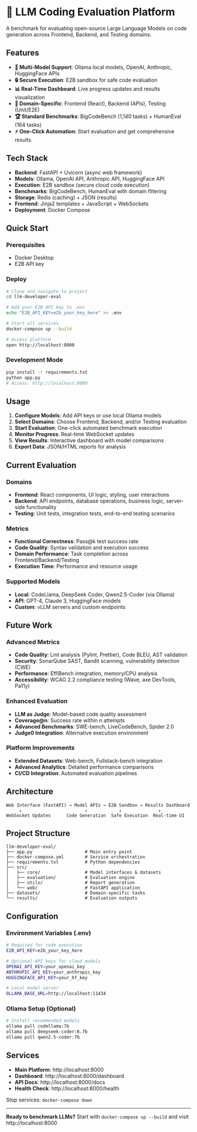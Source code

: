 # 🚀 LLM Coding Evaluation Platform

A benchmark for evaluating open-source Large Language Models on code generation across Frontend, Backend, and Testing domains.

## Features

- **🤖 Multi-Model Support**: Ollama local models, OpenAI, Anthropic, HuggingFace APIs
- **🔒 Secure Execution**: E2B sandbox for safe code evaluation  
- **📊 Real-Time Dashboard**: Live progress updates and results visualization
- **🎯 Domain-Specific**: Frontend (React), Backend (APIs), Testing (Unit/E2E)
- **🏆 Standard Benchmarks**: BigCodeBench (1,140 tasks) + HumanEval (164 tasks)
- **⚡ One-Click Automation**: Start evaluation and get comprehensive results

## Tech Stack

- **Backend**: FastAPI + Uvicorn (async web framework)
- **Models**: Ollama, OpenAI API, Anthropic API, HuggingFace API
- **Execution**: E2B sandbox (secure cloud code execution)
- **Benchmarks**: BigCodeBench, HumanEval with domain filtering
- **Storage**: Redis (caching) + JSON (results)
- **Frontend**: Jinja2 templates + JavaScript + WebSockets
- **Deployment**: Docker Compose

## Quick Start

### Prerequisites
- Docker Desktop
- E2B API key

### Deploy
```bash
# Clone and navigate to project
cd llm-developer-eval

# Add your E2B API key to .env
echo "E2B_API_KEY=e2b_your_key_here" >> .env

# Start all services
docker-compose up --build

# Access platform
open http://localhost:8000
```

### Development Mode
```bash
pip install -r requirements.txt
python app.py
# Access: http://localhost:8000
```

## Usage

1. **Configure Models**: Add API keys or use local Ollama models
2. **Select Domains**: Choose Frontend, Backend, and/or Testing evaluation
3. **Start Evaluation**: One-click automated benchmark execution
4. **Monitor Progress**: Real-time WebSocket updates
5. **View Results**: Interactive dashboard with model comparisons
6. **Export Data**: JSON/HTML reports for analysis

## Current Evaluation

### Domains
- **Frontend**: React components, UI logic, styling, user interactions
- **Backend**: API endpoints, database operations, business logic, server-side functionality  
- **Testing**: Unit tests, integration tests, end-to-end testing scenarios

### Metrics
- **Functional Correctness**: Pass@k test success rate
- **Code Quality**: Syntax validation and execution success
- **Domain Performance**: Task completion across Frontend/Backend/Testing
- **Execution Time**: Performance and resource usage

### Supported Models
- **Local**: CodeLlama, DeepSeek Coder, Qwen2.5-Coder (via Ollama)
- **API**: GPT-4, Claude 3, HuggingFace models
- **Custom**: vLLM servers and custom endpoints

## Future Work

### Advanced Metrics
- **Code Quality**: Lint analysis (Pylint, Prettier), Code BLEU, AST validation
- **Security**: SonarQube SAST, Bandit scanning, vulnerability detection (CWE)
- **Performance**: EffiBench integration, memory/CPU analysis
- **Accessibility**: WCAG 2.2 compliance testing (Wave, axe DevTools, Pa11y)

### Enhanced Evaluation
- **LLM as Judge**: Model-based code quality assessment
- **Coverage@n**: Success rate within n attempts  
- **Advanced Benchmarks**: SWE-bench, LiveCodeBench, Spider 2.0
- **Judge0 Integration**: Alternative execution environment

### Platform Improvements
- **Extended Datasets**: Web-bench, Fullstack-bench integration
- **Advanced Analytics**: Detailed performance comparisons
- **CI/CD Integration**: Automated evaluation pipelines

## Architecture

```
Web Interface (FastAPI) → Model APIs → E2B Sandbox → Results Dashboard
     ↓                        ↓            ↓              ↓
WebSocket Updates      Code Generation  Safe Execution  Real-time UI
```

## Project Structure

```
llm-developer-eval/
├── app.py                    # Main entry point
├── docker-compose.yml        # Service orchestration  
├── requirements.txt          # Python dependencies
├── src/
│   ├── core/                 # Model interfaces & datasets
│   ├── evaluation/           # Evaluation engine
│   ├── utils/                # Report generation
│   └── web/                  # FastAPI application
├── datasets/                 # Domain-specific tasks
└── results/                  # Evaluation outputs
```

## Configuration

### Environment Variables (.env)
```bash
# Required for code execution
E2B_API_KEY=e2b_your_key_here

# Optional API keys for cloud models
OPENAI_API_KEY=your_openai_key
ANTHROPIC_API_KEY=your_anthropic_key
HUGGINGFACE_API_KEY=your_hf_key

# Local model server
OLLAMA_BASE_URL=http://localhost:11434
```

### Ollama Setup (Optional)
```bash
# Install recommended models
ollama pull codellama:7b
ollama pull deepseek-coder:6.7b
ollama pull qwen2.5-coder:7b
```

## Services

- **Main Platform**: http://localhost:8000
- **Dashboard**: http://localhost:8000/dashboard  
- **API Docs**: http://localhost:8000/docs
- **Health Check**: http://localhost:8000/health

Stop services: `docker-compose down`

---

**Ready to benchmark LLMs?** Start with `docker-compose up --build` and visit http://localhost:8000
